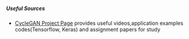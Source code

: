 ##### Useful Sources
- [CycleGAN Project Page](https://junyanz.github.io/CycleGAN/) provides useful videos,application examples codes(Tensorflow, Keras) and assignment papers for study